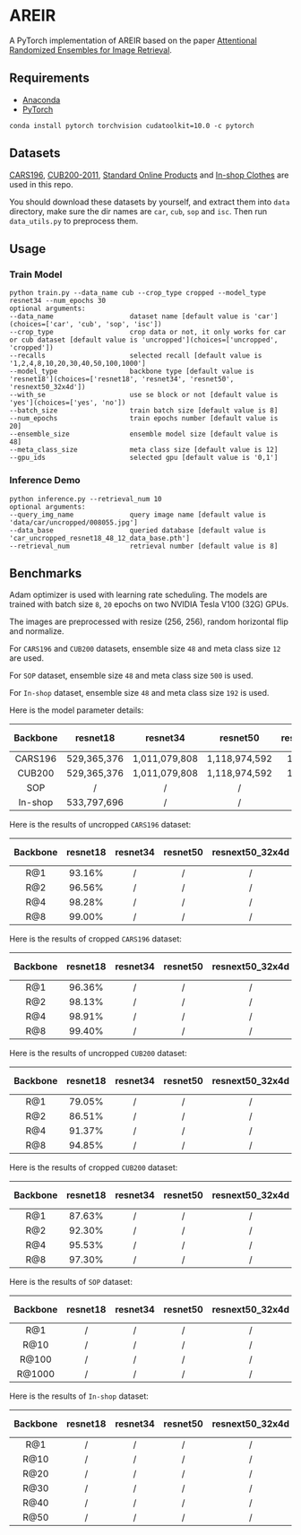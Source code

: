 # AREIR
A PyTorch implementation of AREIR based on the paper [Attentional Randomized Ensembles for Image Retrieval]().

## Requirements
- [Anaconda](https://www.anaconda.com/download/)
- [PyTorch](https://pytorch.org)
```
conda install pytorch torchvision cudatoolkit=10.0 -c pytorch
```

## Datasets
[CARS196](http://ai.stanford.edu/~jkrause/cars/car_dataset.html), [CUB200-2011](http://www.vision.caltech.edu/visipedia/CUB-200-2011.html), 
[Standard Online Products](http://cvgl.stanford.edu/projects/lifted_struct/) and 
[In-shop Clothes](http://mmlab.ie.cuhk.edu.hk/projects/DeepFashion/InShopRetrieval.html) are used in this repo.

You should download these datasets by yourself, and extract them into `data` directory, make sure the dir names are 
`car`, `cub`, `sop` and `isc`. Then run `data_utils.py` to preprocess them.

## Usage
### Train Model
```
python train.py --data_name cub --crop_type cropped --model_type resnet34 --num_epochs 30
optional arguments:
--data_name                   dataset name [default value is 'car'](choices=['car', 'cub', 'sop', 'isc'])
--crop_type                   crop data or not, it only works for car or cub dataset [default value is 'uncropped'](choices=['uncropped', 'cropped'])
--recalls                     selected recall [default value is '1,2,4,8,10,20,30,40,50,100,1000']
--model_type                  backbone type [default value is 'resnet18'](choices=['resnet18', 'resnet34', 'resnet50', 'resnext50_32x4d'])
--with_se                     use se block or not [default value is 'yes'](choices=['yes', 'no'])
--batch_size                  train batch size [default value is 8]
--num_epochs                  train epochs number [default value is 20]
--ensemble_size               ensemble model size [default value is 48]
--meta_class_size             meta class size [default value is 12]
--gpu_ids                     selected gpu [default value is '0,1']
```

### Inference Demo
```
python inference.py --retrieval_num 10
optional arguments:
--query_img_name              query image name [default value is 'data/car/uncropped/008055.jpg']
--data_base                   queried database [default value is 'car_uncropped_resnet18_48_12_data_base.pth']
--retrieval_num               retrieval number [default value is 8]
```

## Benchmarks
Adam optimizer is used with learning rate scheduling. The models are trained with batch size `8`, `20` epochs on two 
NVIDIA Tesla V100 (32G) GPUs.

The images are preprocessed with resize (256, 256), random horizontal flip and normalize. 

For `CARS196` and `CUB200` datasets, ensemble size `48` and meta class size `12` are used. 

For `SOP` dataset, ensemble size `48` and meta class size `500` is used.

For `In-shop` dataset, ensemble size `48` and meta class size `192` is used.

Here is the model parameter details:
<table>
  <thead>
    <tr>
      <th>Backbone</th>
      <th>resnet18</th>
      <th>resnet34</th>
      <th>resnet50</th>
      <th>resnext50_32x4d</th>
      <th>se-resnet18</th>
      <th>se-resnet34</th>
      <th>se-resnet50</th>
      <th>se-resnext50_32x4d</th>
    </tr>
  </thead>
  <tbody>
    <tr>
      <td align="center">CARS196</td>
      <td align="center">529,365,376</td>
      <td align="center">1,011,079,808</td>
      <td align="center">1,118,974,592</td>
      <td align="center">1,094,093,696</td>
      <td align="center">529,561,984</td>
      <td align="center">1,011,276,416</td>
      <td align="center">1,122,120,320</td>
      <td align="center">1,097,239,424</td>
    </tr>
    <tr>
      <td align="center">CUB200</td>
      <td align="center">529,365,376</td>
      <td align="center">1,011,079,808</td>
      <td align="center">1,118,974,592</td>
      <td align="center">1,094,093,696</td>
      <td align="center">529,561,984</td>
      <td align="center">1,011,276,416</td>
      <td align="center">1,122,120,320</td>
      <td align="center">1,097,239,424</td>
    </tr>
    <tr>
      <td align="center">SOP</td>
      <td align="center">/</td>
      <td align="center">/</td>
      <td align="center">/</td>
      <td align="center">/</td>
      <td align="center">/</td>
      <td align="center">/</td>
      <td align="center">/</td>
      <td align="center">/</td>
    </tr>
    <tr>
      <td align="center">In-shop</td>
      <td align="center">533,797,696</td>
      <td align="center">/</td>
      <td align="center">/</td>
      <td align="center">/</td>
      <td align="center">/</td>
      <td align="center">/</td>
      <td align="center">/</td>
      <td align="center">/</td>
    </tr>
  </tbody>
</table>

Here is the results of uncropped `CARS196` dataset:

<table>
  <thead>
    <tr>
      <th>Backbone</th>
      <th>resnet18</th>
      <th>resnet34</th>
      <th>resnet50</th>
      <th>resnext50_32x4d</th>
      <th>se-resnet18</th>
      <th>se-resnet34</th>
      <th>se-resnet50</th>
      <th>se-resnext50_32x4d</th>
    </tr>
  </thead>
  <tbody>
    <tr>
      <td align="center">R@1</td>
      <td align="center">93.16%</td>
      <td align="center">/</td>
      <td align="center">/</td>
      <td align="center">/</td>
      <td align="center">93.28%</td>
      <td align="center">93.64%</td>
      <td align="center">93.57%</td>
      <td align="center">/</td>
    </tr>
    <tr>
      <td align="center">R@2</td>
      <td align="center">96.56%</td>
      <td align="center">/</td>
      <td align="center">/</td>
      <td align="center">/</td>
      <td align="center">96.32%</td>
      <td align="center">96.40%</td>
      <td align="center">96.14%</td>
      <td align="center">/</td>
    </tr>
    <tr>
      <td align="center">R@4</td>
      <td align="center">98.28%</td>
      <td align="center">/</td>
      <td align="center">/</td>
      <td align="center">/</td>
      <td align="center">98.07%</td>
      <td align="center">98.06%</td>
      <td align="center">97.69%</td>
      <td align="center">/</td>
    </tr>
    <tr>
      <td align="center">R@8</td>
      <td align="center">99.00%</td>
      <td align="center">/</td>
      <td align="center">/</td>
      <td align="center">/</td>
      <td align="center">98.97%</td>
      <td align="center">98.91%</td>
      <td align="center">98.76%</td>
      <td align="center">/</td>
    </tr>
  </tbody>
</table>

Here is the results of cropped `CARS196` dataset:

<table>
  <thead>
    <tr>
      <th>Backbone</th>
      <th>resnet18</th>
      <th>resnet34</th>
      <th>resnet50</th>
      <th>resnext50_32x4d</th>
      <th>se-resnet18</th>
      <th>se-resnet34</th>
      <th>se-resnet50</th>
      <th>se-resnext50_32x4d</th>
    </tr>
  </thead>
  <tbody>
    <tr>
      <td align="center">R@1</td>
      <td align="center">96.36%</td>
      <td align="center">/</td>
      <td align="center">/</td>
      <td align="center">/</td>
      <td align="center">96.69%</td>
      <td align="center">96.46%</td>
      <td align="center">96.37%</td>
      <td align="center">/</td>
    </tr>
    <tr>
      <td align="center">R@2</td>
      <td align="center">98.13%</td>
      <td align="center">/</td>
      <td align="center">/</td>
      <td align="center">/</td>
      <td align="center">98.24%</td>
      <td align="center">98.01%</td>
      <td align="center">97.97%</td>
      <td align="center">/</td>
    </tr>
    <tr>
      <td align="center">R@4</td>
      <td align="center">98.91%</td>
      <td align="center">/</td>
      <td align="center">/</td>
      <td align="center">/</td>
      <td align="center">98.99%</td>
      <td align="center">98.89%</td>
      <td align="center">98.72%</td>
      <td align="center">/</td>
    </tr>
    <tr>
      <td align="center">R@8</td>
      <td align="center">99.40%</td>
      <td align="center">/</td>
      <td align="center">/</td>
      <td align="center">/</td>
      <td align="center">99.36%</td>
      <td align="center">99.25%</td>
      <td align="center">99.26%</td>
      <td align="center">/</td>
    </tr>
  </tbody>
</table>

Here is the results of uncropped `CUB200` dataset:

<table>
  <thead>
    <tr>
      <th>Backbone</th>
      <th>resnet18</th>
      <th>resnet34</th>
      <th>resnet50</th>
      <th>resnext50_32x4d</th>
      <th>se-resnet18</th>
      <th>se-resnet34</th>
      <th>se-resnet50</th>
      <th>se-resnext50_32x4d</th>
    </tr>
  </thead>
  <tbody>
    <tr>
      <td align="center">R@1</td>
      <td align="center">79.05%</td>
      <td align="center">/</td>
      <td align="center">/</td>
      <td align="center">/</td>
      <td align="center">79.05%</td>
      <td align="center">71.83%</td>
      <td align="center">71.49%</td>
      <td align="center">/</td>
    </tr>
    <tr>
      <td align="center">R@2</td>
      <td align="center">86.51%</td>
      <td align="center">/</td>
      <td align="center">/</td>
      <td align="center">/</td>
      <td align="center">86.75%</td>
      <td align="center">81.01%</td>
      <td align="center">80.81%</td>
      <td align="center">/</td>
    </tr>
    <tr>
      <td align="center">R@4</td>
      <td align="center">91.37%</td>
      <td align="center">/</td>
      <td align="center">/</td>
      <td align="center">/</td>
      <td align="center">91.63%</td>
      <td align="center">87.32%</td>
      <td align="center">87.14%</td>
      <td align="center">/</td>
    </tr>
    <tr>
      <td align="center">R@8</td>
      <td align="center">94.85%</td>
      <td align="center">/</td>
      <td align="center">/</td>
      <td align="center">/</td>
      <td align="center">95.26%</td>
      <td align="center">91.69%</td>
      <td align="center">91.95%</td>
      <td align="center">/</td>
    </tr>
  </tbody>
</table>

Here is the results of cropped `CUB200` dataset:

<table>
  <thead>
    <tr>
      <th>Backbone</th>
      <th>resnet18</th>
      <th>resnet34</th>
      <th>resnet50</th>
      <th>resnext50_32x4d</th>
      <th>se-resnet18</th>
      <th>se-resnet34</th>
      <th>se-resnet50</th>
      <th>se-resnext50_32x4d</th>
    </tr>
  </thead>
  <tbody>
    <tr>
      <td align="center">R@1</td>
      <td align="center">87.63%</td>
      <td align="center">/</td>
      <td align="center">/</td>
      <td align="center">/</td>
      <td align="center">87.09%</td>
      <td align="center">85.04%</td>
      <td align="center">84.54%</td>
      <td align="center">/</td>
    </tr>
    <tr>
      <td align="center">R@2</td>
      <td align="center">92.30%</td>
      <td align="center">/</td>
      <td align="center">/</td>
      <td align="center">/</td>
      <td align="center">92.10%</td>
      <td align="center">90.33%</td>
      <td align="center">90.01%</td>
      <td align="center">/</td>
    </tr>
    <tr>
      <td align="center">R@4</td>
      <td align="center">95.53%</td>
      <td align="center">/</td>
      <td align="center">/</td>
      <td align="center">/</td>
      <td align="center">94.89%</td>
      <td align="center">93.79%</td>
      <td align="center">93.38%</td>
      <td align="center">/</td>
    </tr>
    <tr>
      <td align="center">R@8</td>
      <td align="center">97.30%</td>
      <td align="center">/</td>
      <td align="center">/</td>
      <td align="center">/</td>
      <td align="center">97.10%</td>
      <td align="center">96.27%</td>
      <td align="center">95.86%</td>
      <td align="center">/</td>
    </tr>
  </tbody>
</table>

Here is the results of `SOP` dataset:

<table>
  <thead>
    <tr>
      <th>Backbone</th>
      <th>resnet18</th>
      <th>resnet34</th>
      <th>resnet50</th>
      <th>resnext50_32x4d</th>
      <th>se-resnet18</th>
      <th>se-resnet34</th>
      <th>se-resnet50</th>
      <th>se-resnext50_32x4d</th>
    </tr>
  </thead>
  <tbody>
    <tr>
      <td align="center">R@1</td>
      <td align="center">/</td>
      <td align="center">/</td>
      <td align="center">/</td>
      <td align="center">/</td>
      <td align="center">/</td>
      <td align="center">/</td>
      <td align="center">/</td>
      <td align="center">/</td>
    </tr>
    <tr>
      <td align="center">R@10</td>
      <td align="center">/</td>
      <td align="center">/</td>
      <td align="center">/</td>
      <td align="center">/</td>
      <td align="center">/</td>
      <td align="center">/</td>
      <td align="center">/</td>
      <td align="center">/</td>
    </tr>
    <tr>
      <td align="center">R@100</td>
      <td align="center">/</td>
      <td align="center">/</td>
      <td align="center">/</td>
      <td align="center">/</td>
      <td align="center">/</td>
      <td align="center">/</td>
      <td align="center">/</td>
      <td align="center">/</td>
    </tr>
    <tr>
      <td align="center">R@1000</td>
      <td align="center">/</td>
      <td align="center">/</td>
      <td align="center">/</td>
      <td align="center">/</td>
      <td align="center">/</td>
      <td align="center">/</td>
      <td align="center">/</td>
      <td align="center">/</td>
    </tr>
  </tbody>
</table>

Here is the results of `In-shop` dataset:

<table>
  <thead>
    <tr>
      <th>Backbone</th>
      <th>resnet18</th>
      <th>resnet34</th>
      <th>resnet50</th>
      <th>resnext50_32x4d</th>
      <th>se-resnet18</th>
      <th>se-resnet34</th>
      <th>se-resnet50</th>
      <th>se-resnext50_32x4d</th>
    </tr>
  </thead>
  <tbody>
    <tr>
      <td align="center">R@1</td>
      <td align="center">/</td>
      <td align="center">/</td>
      <td align="center">/</td>
      <td align="center">/</td>
      <td align="center">/</td>
      <td align="center">/</td>
      <td align="center">/</td>
      <td align="center">/</td>
    </tr>
    <tr>
      <td align="center">R@10</td>
      <td align="center">/</td>
      <td align="center">/</td>
      <td align="center">/</td>
      <td align="center">/</td>
      <td align="center">/</td>
      <td align="center">/</td>
      <td align="center">/</td>
      <td align="center">/</td>
    </tr>
    <tr>
      <td align="center">R@20</td>
      <td align="center">/</td>
      <td align="center">/</td>
      <td align="center">/</td>
      <td align="center">/</td>
      <td align="center">/</td>
      <td align="center">/</td>
      <td align="center">/</td>
      <td align="center">/</td>
    </tr>
    <tr>
      <td align="center">R@30</td>
      <td align="center">/</td>
      <td align="center">/</td>
      <td align="center">/</td>
      <td align="center">/</td>
      <td align="center">/</td>
      <td align="center">/</td>
      <td align="center">/</td>
      <td align="center">/</td>
    </tr>
    <tr>
      <td align="center">R@40</td>
      <td align="center">/</td>
      <td align="center">/</td>
      <td align="center">/</td>
      <td align="center">/</td>
      <td align="center">/</td>
      <td align="center">/</td>
      <td align="center">/</td>
      <td align="center">/</td>
    </tr>
    <tr>
      <td align="center">R@50</td>
      <td align="center">/</td>
      <td align="center">/</td>
      <td align="center">/</td>
      <td align="center">/</td>
      <td align="center">/</td>
      <td align="center">/</td>
      <td align="center">/</td>
      <td align="center">/</td>
    </tr>
  </tbody>
</table>

